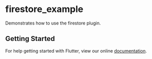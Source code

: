 # firestore_example

Demonstrates how to use the firestore plugin.

## Getting Started

For help getting started with Flutter, view our online
[documentation](https://flutter.dev/).
